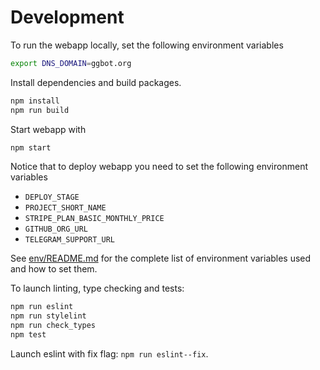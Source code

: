 # Development

To run the webapp locally, set the following environment variables

```sh
export DNS_DOMAIN=ggbot.org
```

Install dependencies and build packages.

```sh
npm install
npm run build
```

Start webapp with

```sh
npm start
```

Notice that to deploy webapp you need to set the following environment variables

- `DEPLOY_STAGE`
- `PROJECT_SHORT_NAME`
- `STRIPE_PLAN_BASIC_MONTHLY_PRICE`
- `GITHUB_ORG_URL`
- `TELEGRAM_SUPPORT_URL`

See [env/README.md](./env/README.md#envrc-file) for the complete list of environment variables used and how to set them.

To launch linting, type checking and tests:

```sh
npm run eslint
npm run stylelint
npm run check_types
npm test
```

Launch eslint with fix flag: `npm run eslint--fix`.

